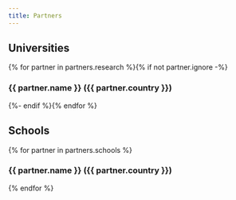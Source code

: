 ```yaml
---
title: Partners
---
```


## Universities

{% for partner in partners.research %}{% if not partner.ignore -%}
<div class="partner">
<h3>{{ partner.name }} ({{ partner.country }})</h3>
</div>
{%- endif %}{% endfor %}

## Schools

{% for partner in partners.schools %} 
<div class="partner">
<h3>{{ partner.name }} ({{ partner.country }})</h3>
</div>
{% endfor %}
